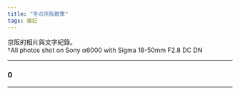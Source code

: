 ```yaml
---
title: "冬の京阪散策"
tags: 雜記
---
```


京阪的相片與文字紀錄。  
 †All photos shot on Sony α6000 with Sigma 18-50mm F2.8 DC DN
<!--more-->

---
### 0

---

